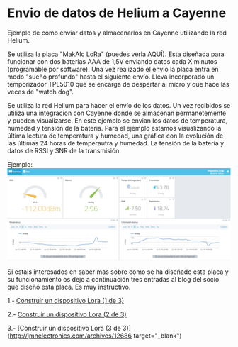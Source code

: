 # Envio de datos  de Helium a Cayenne
Ejemplo de como enviar datos y almacenarlos en Cayenne utilizando la red Helium.

Se utiliza la placa "MakAlc LoRa" (puedes verla [AQUÍ](https://github.com/AsociacionMakerAlicante/PlacasMaker)). Esta diseñada para funcionar con dos baterias AAA de 1,5V enviando datos cada X minutos (programable por software).
Una vez realizado el envío la placa entra en modo "sueño profundo" hasta el siguiente envío. Lleva incorporado un temporizador TPL5010 que se encarga de despertar al micro 
y que hace las veces de "watch dog".

Se utiliza la red Helium para hacer el envío de los datos. Un vez recibidos se utiliza una integracion con Cayenne donde se almacenan permanetemente y pueden visualizarse.
En este ejemplo se envian los datos de temperatura, humedad y tensión de la bateria. Para el ejemplo estamos visualizando la última lectura de temperatura y humedad, una 
gráfica con la evolución de las últimas 24 horas de temperautra y humedad. La tensión de la bateria y datos de RSSI y SNR de la transmisión.

Ejemplo:![Ejemplo](https://github.com/AsociacionMakerAlicante/Envio_Datos_Helium_Cayenne/blob/master/test/Grafica%20Cayenne.jpg)

Si estais interesados en saber mas sobre como se ha diseñado esta placa y su funcionamiento os dejo a continuación tres entradas al blog del socio que diseñó esta placa.
Es muy instructivo.

1.- [Construir un dispositivo Lora (1 de 3)](http://jmnelectronics.com/archives/12259)

2.- [Construir un dispositivo Lora (2 de 3)](http://jmnelectronics.com/archives/12510)

3.- [Construir un dispositivo Lora (3 de 3)](http://jmnelectronics.com/archives/12686 target="_blank")

